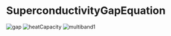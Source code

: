 # SuperconductivityGapEquation


![gap](https://github.com/nabla27/SuperconductivityGapEquation/assets/63175080/6be53a19-8321-4d7e-944a-83c087f0d85a)
![heatCapacity](https://github.com/nabla27/SuperconductivityGapEquation/assets/63175080/063c4ca0-2aa5-427f-9d6e-967a08aa262b)
![multiband1](https://github.com/nabla27/SuperconductivityGapEquation/assets/63175080/d5fc54ba-21ff-4fc6-bf79-3ae3d1835e7c)
